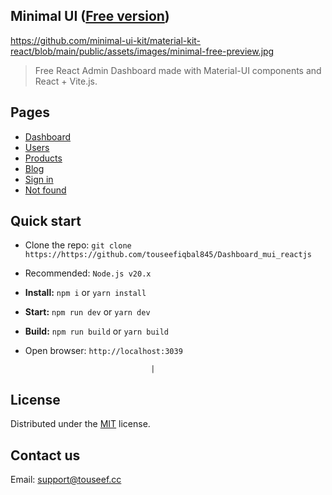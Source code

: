 ## Minimal UI ([Free version](https://crm-pied-eta.vercel.app))
https://github.com/minimal-ui-kit/material-kit-react/blob/main/public/assets/images/minimal-free-preview.jpg



> Free React Admin Dashboard made with Material-UI components and React + Vite.js.

## Pages

- [Dashboard](https://crm-pied-eta.vercel.app)
- [Users](https://crm-pied-eta.vercel.app/users)
- [Products](crm-pied-eta.vercel.app/products)
- [Blog](https://crm-pied-eta.vercel.app/blog)
- [Sign in](https://crm-pied-eta.vercel.app/sign-in)
- [Not found](https://crm-pied-eta.vercel.app/404)

## Quick start

- Clone the repo: `git clone https://https://github.com/touseefiqbal845/Dashboard_mui_reactjs`
- Recommended: `Node.js v20.x`
- **Install:** `npm i` or `yarn install`
- **Start:** `npm run dev` or `yarn dev`
- **Build:** `npm run build` or `yarn build`
- Open browser: `http://localhost:3039`

                                  |

## License

Distributed under the [MIT](https://github.com/touseefiqbal845/Dashboard_mui_reactjs/edit/main/README.md) license.

## Contact us

Email: support@touseef.cc
